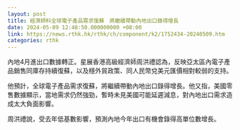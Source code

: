 ```yaml
---
layout: post
title: 經濟師料全球電子產品需求復蘇　將繼續帶動內地出口錄得增長
date: 2024-05-09 12:48:50.000000000 +08:00
link: https://news.rthk.hk/rthk/ch/component/k2/1752434-20240509.htm
categories: rthk
---
```


內地4月進出口數據轉正。星展香港高級經濟師周洪禮認為，反映亞太區內電子產品銷售同庫存持續復蘇，以及穩外貿政策、同人民幣兌美元匯價相對較弱的支持。

他預計，全球電子產品需求復蘇，將繼續帶動內地出口錄得增長。他又指，美國零售數據顯示，當地需求仍然強勁，暫時未見美國可能延遲減息，對內地出口需求造成太大負面影響。

周洪禮說，受去年低基數影響，預測內地今年出口有機會錄得高單位數增長。
